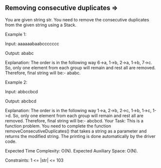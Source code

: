Removing consecutive duplicates  =>
-------------------------------


You are given string str. You need to remove the consecutive duplicates from the given string using a Stack.
 

Example 1:

Input: 
aaaaaabaabccccccc

Output: 
ababc

Explanation: 
The order is in the following way 6->a, 1->b, 2->a, 1->b, 7->c. 
So, only one element from each group will remain and rest all are removed.
Therefore, final string will be:- ababc.

Example 2:

Input: 
abbccbcd

Output: 
abcbcd

Explanation: 
The order is in the following way 1->a, 2->b, 2->c, 1->b, 1->c, 1->d.
So, only one element from each group will remain and rest all are removed.
Therefore, final string will be:- abcbcd. 
Your Task:
This is a function problem. You need to complete the function removeConsecutiveDuplicates() that takes a string as a parameter and returns the modified string. The printing is done automatically by the driver code.

Expected Time Complexity: O(N).
Expected Auxiliary Space: O(N).

Constraints:
1 <= |str| <= 103


